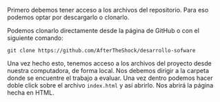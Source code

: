 Primero debemos tener acceso a los archivos del repositorio. Para eso podemos optar por descargarlo o clonarlo.

Podemos clonarlo directamente desde la página de GitHub o con el siguiente comando:
```
git clone https://github.com/AfterTheShock/desarrollo-sofware
```
Una vez hecho esto, tenemos acceso a los archivos del proyecto desde nuestra computadora, de forma local. Nos debemos dirigir a la carpeta donde se encuentre el trabajo a evaluar. Una vez dentro podemos hacer doble click sobre el archivo `index.html` y así abrirlo. Nos abrirá la página hecha en HTML.
